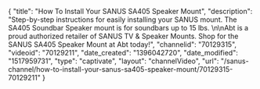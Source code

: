 {
    "title": "How To Install Your SANUS SA405 Speaker Mount",
    "description": "Step-by-step instructions for easily installing your SANUS mount. The SA405 Soundbar Speaker mount is for soundbars up to 15 lbs. \n\nAbt is a proud authorized retailer of SANUS TV & Speaker Mounts. Shop for the SANUS SA405 Speaker Mount at Abt today!",
    "channelid": "70129315",
    "videoid": "70129211",
    "date_created": "1396042720",
    "date_modified": "1517959731",
    "type": "captivate",
    "layout": "channelVideo",
    "url": "\/sanus-channel\/how-to-install-your-sanus-sa405-speaker-mount\/70129315-70129211"
}